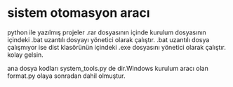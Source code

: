 # sistem otomasyon aracı
python ile yazılmış projeler
.rar dosyasının içinde kurulum dosyasının içindeki .bat uzantılı dosyayı yönetici olarak çalıştır.
.bat uzantılı dosya çalışmıyor ise dist klasörünün içindeki .exe dosyasını yönetici olarak çalıştır.
kolay gelsin.

ana dosya kodları system_tools.py de dir.Windows kurulum aracı olan format.py olaya sonradan dahil olmuştur.
